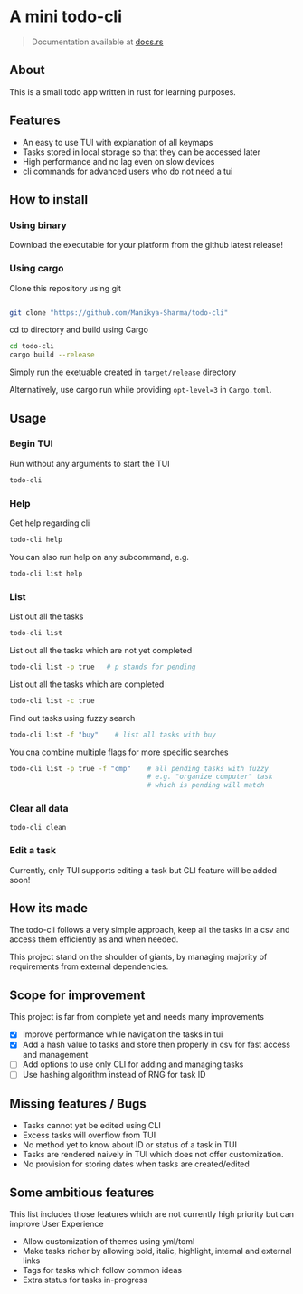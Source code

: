 # A mini todo-cli

> Documentation available at [docs.rs](https://docs.rs/todo-cli-manikya/0.1.0/todo_cli_manikya/)

## About

This is a small todo app written in rust for learning purposes.

## Features

- An easy to use TUI with explanation of all keymaps
- Tasks stored in local storage so that they can be accessed later
- High performance and no lag even on slow devices
- cli commands for advanced users who do not need a tui

## How to install

### Using binary

Download the executable for your platform from the github latest release!

### Using cargo

Clone this repository using git

```bash

git clone "https://github.com/Manikya-Sharma/todo-cli"

```

cd to directory and build using Cargo

```bash
cd todo-cli
cargo build --release
```

Simply run the exetuable created in `target/release` directory

Alternatively, use cargo run while providing `opt-level=3` in `Cargo.toml`.

## Usage

### Begin TUI

Run without any arguments to start the TUI

```bash
todo-cli
```

### Help

Get help regarding cli

```bash
todo-cli help
```

You can also run help on any subcommand, e.g.

```bash
todo-cli list help
```

### List

List out all the tasks

```bash
todo-cli list
```

List out all the tasks which are not yet completed

```bash
todo-cli list -p true   # p stands for pending
```

List out all the tasks which are completed

```bash
todo-cli list -c true
```

Find out tasks using fuzzy search

```bash
todo-cli list -f "buy"    # list all tasks with buy
```

You cna combine multiple flags for more specific searches

```bash
todo-cli list -p true -f "cmp"    # all pending tasks with fuzzy
                                  # e.g. "organize computer" task
                                  # which is pending will match
```

### Clear all data

```bash
todo-cli clean
```

### Edit a task

Currently, only TUI supports editing a task but CLI feature will be added soon!

## How its made

The todo-cli follows a very simple approach, keep all the tasks in a csv and access them efficiently as and when needed.

This project stand on the shoulder of giants, by managing majority of requirements from external dependencies.

## Scope for improvement

This project is far from complete yet and needs many improvements

- [x] Improve performance while navigation the tasks in tui
- [x] Add a hash value to tasks and store then properly in csv for fast access and management
- [ ] Add options to use only CLI for adding and managing tasks
- [ ] Use hashing algorithm instead of RNG for task ID

## Missing features / Bugs

- Tasks cannot yet be edited using CLI
- Excess tasks will overflow from TUI
- No method yet to know about ID or status of a task in TUI
- Tasks are rendered naively in TUI which does not offer customization.
- No provision for storing dates when tasks are created/edited

## Some ambitious features

This list includes those features which are not currently high priority but can improve User Experience

- Allow customization of themes using yml/toml
- Make tasks richer by allowing bold, italic, highlight, internal and external links
- Tags for tasks which follow common ideas
- Extra status for tasks in-progress
